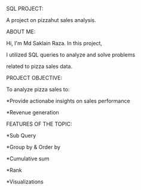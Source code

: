 SQL PROJECT:

A project on pizzahut  sales analysis.

ABOUT ME:

Hi, I'm Md Saklain Raza. In this project, 

I utilized SQL queries to analyze and solve problems

related to pizza sales data. 


PROJECT OBJECTIVE:

To analyze pizza sales to:

 *Provide actionabe insights  on sales performance
 
 *Revenue generation
 

 FEATURES OF THE TOPIC:
 
  *Sub Query
  
  *Group  by & Order  by

  *Cumulative sum 
  
  *Rank
  
  *Visualizations 
